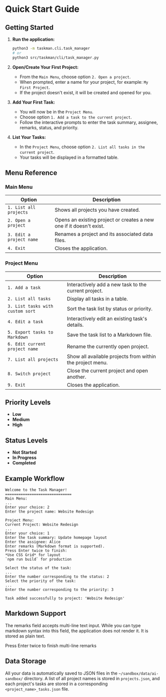 # Quick Start Guide

## Getting Started

1. **Run the application:**
   ```bash
   python3 -m taskman.cli.task_manager
   # or
   python3 src/taskman/cli/task_manager.py
   ```

2. **Open/Create Your First Project:**
   - From the `Main Menu`, choose option `2. Open a project`.
   - When prompted, enter a name for your project, for example: `My First Project`.
   - If the project doesn't exist, it will be created and opened for you.

3. **Add Your First Task:**
   - You will now be in the `Project Menu`.
   - Choose option `1. Add a task to the current project`.
   - Follow the interactive prompts to enter the task summary, assignee, remarks, status, and priority.

4. **List Your Tasks:**
   - In the `Project Menu`, choose option `2. List all tasks in the current project`.
   - Your tasks will be displayed in a formatted table.

## Menu Reference

### Main Menu
| Option | Description |
|--------|-------------|
| `1. List all projects` | Shows all projects you have created. |
| `2. Open a project` | Opens an existing project or creates a new one if it doesn't exist. |
| `3. Edit a project name` | Renames a project and its associated data files. |
| `4. Exit` | Closes the application. |

### Project Menu
| Option | Description |
|--------|-------------|
| `1. Add a task` | Interactively add a new task to the current project. |
| `2. List all tasks` | Display all tasks in a table. |
| `3. List tasks with custom sort` | Sort the task list by status or priority. |
| `4. Edit a task` | Interactively edit an existing task's details. |
| `5. Export tasks to Markdown` | Save the task list to a Markdown file. |
| `6. Edit current project name` | Rename the currently open project. |
| `7. List all projects` | Show all available projects from within the project menu. |
| `8. Switch project` | Close the current project and open another. |
| `9. Exit` | Closes the application. |

## Priority Levels
- **Low**
- **Medium**
- **High**

## Status Levels
- **Not Started**
- **In Progress**
- **Completed**

## Example Workflow

```
Welcome to the Task Manager!
==============================
Main Menu:
...
Enter your choice: 2
Enter the project name: Website Redesign

Project Menu:
Current Project: Website Redesign
...
Enter your choice: 1
Enter the task summary: Update homepage layout
Enter the assignee: Alice
Enter remarks (Markdown format is supported).
Press Enter twice to finish:
*Use CSS Grid* for layout
`npm run build` for production

Select the status of the task:
...
Enter the number corresponding to the status: 2
Select the priority of the task:
...
Enter the number corresponding to the priority: 3

Task added successfully to project: 'Website Redesign'
```

## Markdown Support
The remarks field accepts multi-line text input. While you can type markdown syntax into this field, the application does not render it. It is stored as plain text.

Press Enter twice to finish multi-line remarks

## Data Storage
All your data is automatically saved to JSON files in the `~/sandbox/data/ai-sandbox/` directory.
A list of all project names is stored in `projects.json`, and each project's tasks are stored in a corresponding `<project_name>_tasks.json` file.

